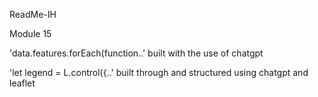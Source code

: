 ReadMe-IH

Module 15

'data.features.forEach(function..' built with the use of chatgpt

'let legend = L.control({..' built through and structured using chatgpt and leaflet

